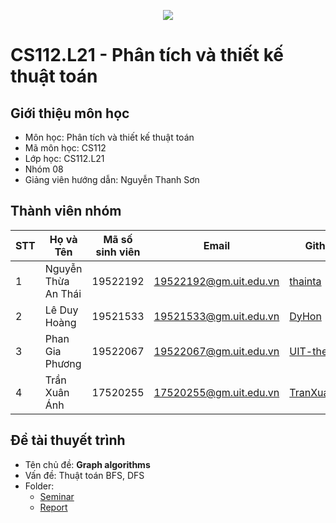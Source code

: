 <p align="center"> 
  <a align="center" href="https://www.uit.edu.vn/"> 
    <img src="https://www.uit.edu.vn/sites/vi/files/banner_uit_15.png">
  </a>
</p>

# CS112.L21 - Phân tích và thiết kế thuật toán
## Giới thiệu môn học
* Môn học: Phân tích và thiết kế thuật toán
* Mã môn học: CS112
* Lớp học: CS112.L21
* Nhóm 08
* Giảng viên hướng dẫn: Nguyễn Thanh Sơn
## Thành viên nhóm
| STT | Họ và Tên | Mã số sinh viên | Email | Github |
| - | --------- | --------------- | -------- | ------ |
| 1 | Nguyễn Thừa An Thái | 19522192 | 19522192@gm.uit.edu.vn |  [thainta](https://github.com/thainta)|
| 2 | Lê Duy Hoàng | 19521533 | 19521533@gm.uit.edu.vn | [DyHon](https://github.com/DyHon) |
| 3 | Phan Gia Phương | 19522067 | 19522067@gm.uit.edu.vn |[UIT-thegp](https://github.com/UIT-thegp)|
| 4 | Trần Xuân Ánh | 17520255 | 17520255@gm.uit.edu.vn |[TranXuanAnh](https://github.com/17520255)|
## Đề tài thuyết trình
- Tên chủ đề: **Graph algorithms**
- Vấn đề: Thuật toán BFS, DFS
- Folder:
  - [Seminar](https://github.com/thainta/CS112.L21/tree/main/Seminar)
  - [Report](https://github.com/thainta/CS112.L21/tree/main/Report)
